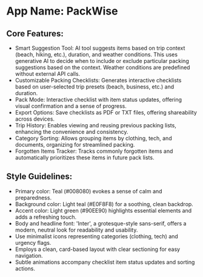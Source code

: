 # **App Name**: PackWise

## Core Features:

- Smart Suggestion Tool: AI tool suggests items based on trip context (beach, hiking, etc.), duration, and weather conditions. This uses generative AI to decide when to include or exclude particular packing suggestions based on the context. Weather conditions are predefined without external API calls.
- Customizable Packing Checklists: Generates interactive checklists based on user-selected trip presets (beach, business, etc.) and duration.
- Pack Mode: Interactive checklist with item status updates, offering visual confirmation and a sense of progress.
- Export Options: Save checklists as PDF or TXT files, offering shareability across devices.
- Trip History: Enables viewing and reusing previous packing lists, enhancing the convenience and consistency.
- Category Sorting: Allows grouping items by clothing, tech, and documents, organizing for streamlined packing.
- Forgotten Items Tracker: Tracks commonly forgotten items and automatically prioritizes these items in future pack lists.

## Style Guidelines:

- Primary color: Teal (#008080) evokes a sense of calm and preparedness.
- Background color: Light teal (#E0F8F8) for a soothing, clean backdrop.
- Accent color: Light green (#90EE90) highlights essential elements and adds a refreshing touch.
- Body and headline font: 'Inter', a grotesque-style sans-serif, offers a modern, neutral look for readability and usability.
- Use minimalist icons representing categories (clothing, tech) and urgency flags.
- Employs a clean, card-based layout with clear sectioning for easy navigation.
- Subtle animations accompany checklist item status updates and sorting actions.